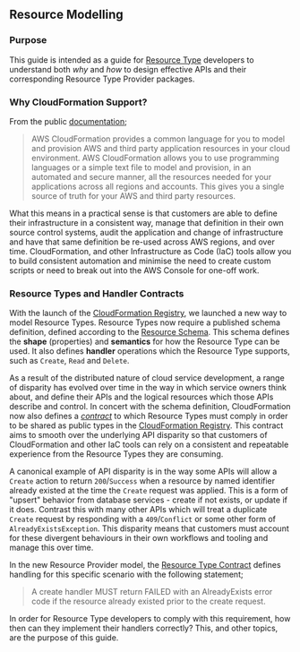 ## Resource Modelling

### Purpose

This guide is intended as a guide for [Resource Type](https://docs.aws.amazon.com/cloudformation-cli/latest/userguide/resource-types.html) developers to understand both _why_ and _how_ to design effective APIs and their corresponding Resource Type Provider packages.

### Why CloudFormation Support?

From the public [documentation](https://aws.amazon.com/cloudformation/);

> AWS CloudFormation provides a common language for you to model and provision AWS and third party application resources in your cloud environment. AWS CloudFormation allows you to use programming languages or a simple text file to model and provision, in an automated and secure manner, all the resources needed for your applications across all regions and accounts. This gives you a single source of truth for your AWS and third party resources.

What this means in a practical sense is that customers are able to define their infrastructure in a consistent way, manage that definition in their own source control systems, audit the application and change of infrastructure and have that same definition be re-used across AWS regions, and over time. CloudFormation, and other Infrastructure as Code (IaC) tools allow you to build consistent automation and minimise the need to create custom scripts or need to break out into the AWS Console for one-off work.

### Resource Types and Handler Contracts

With the launch of the [CloudFormation Registry](https://docs.aws.amazon.com/AWSCloudFormation/latest/UserGuide/registry.html), we launched a new way to model Resource Types. Resource Types now require a published schema definition, defined according to the [Resource Schema](https://github.com/aws-cloudformation/aws-cloudformation-resource-schema). This schema defines the **shape** (properties) and **semantics** for how the Resource Type can be used. It also defines **handler** operations which the Resource Type supports, such as `Create`, `Read` and `Delete`.

As a result of the distributed nature of cloud service development, a range of disparity has evolved over time in the way in which service owners think about, and define their APIs and the logical resources which those APIs describe and control. In concert with the schema definition, CloudFormation now also defines a [*contract*](https://github.com/aws-cloudformation/aws-cloudformation-resource-schema) to which Resource Types must comply in order to be shared as public types in the [CloudFormation Registry](https://docs.aws.amazon.com/AWSCloudFormation/latest/UserGuide/registry.html). This contract aims to smooth over the underlying API disparity so that customers of CloudFormation and other IaC tools can rely on a consistent and repeatable experience from the Resource Types they are consuming.

A canonical example of API disparity is in the way some APIs will allow a `Create` action to return `200`/`Success` when a resource by named identifier already existed at the time the `Create` request was applied. This is a form of "upsert" behavior from database services - create if not exists, or update if it does. Contrast this with many other APIs which will treat a duplicate `Create` request by responding with a `409`/`Conflict` or some other form of `AlreadyExistsException`. This disparity means that customers must account for these divergent behaviours in their own workflows and tooling and manage this over time.

In the new Resource Provider model, the [Resource Type Contract](https://docs.aws.amazon.com/cloudformation-cli/latest/userguide/resource-type-test-contract.html) defines handling for this specific scenario with the following statement;

> A create handler MUST return FAILED with an AlreadyExists error code if the resource already existed prior to the create request.

In order for Resource Type developers to comply with this requirement, how then can they implement their handlers correctly? This, and other topics, are the purpose of this guide.
